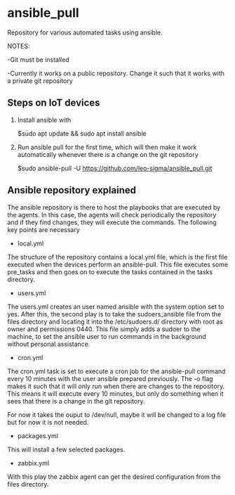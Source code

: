 # ansible_pull

Repository for various automated tasks using ansible.

NOTES:

-Git must be installed

-Currently it works on a public repository. Change it such that it works with a private git repository

## Steps on IoT devices

1. Install ansible with

    $sudo apt update && sudo apt install ansible

2. Run ansible pull for the first time, which will then make it work automatically whenever there is a change on the git repository

    $sudo ansible-pull -U <https://github.com/leo-sigma/ansible_pull.git>

## Ansible repository explained

The ansible repository is there to host the playbooks that are executed by the agents. In this case, the agents will check periodically the repository and if they find changes, they will execute the commands. The following key points are necessary

* local.yml

The structure of the repository contains a local.yml file, which is the first file executed when the devices perform an ansible-pull. This file executes some pre_tasks and then goes on to execute the tasks contained in the tasks directory.

* users.yml

The users.yml creates an user named ansible with the system option set to yes. After this, the second play is to take the sudoers_ansible file from the files directory and locating it into the /etc/sudoers.d/ directory with root as owner and permissions 0440. This file simply adds a sudoer to the machine, to set the ansible user to run commands in the background without personal assistance.

* cron.yml

The cron.yml task is set to execute a cron job for the ansible-pull command every 10 minutes with the user ansible prepared previously. The -o flag makes it such that it will only run when there are changes to the repository. This means it will execute every 10 minutes, but only do something when it sees that there is a change in the git repository.

For now it takes the ouput to /dev/null, maybe it will be changed to a log file but for now it is not needed.

* packages.yml

This will install a few selected packages.

* zabbix.yml

With this play the zabbix agent can get the desired configuration from the files directory.
